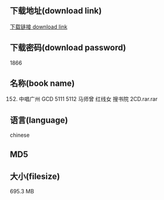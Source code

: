 ## 下载地址(download link)
[下载链接 download link](https://voluble-croquembouche-d321dc.netlify.app/?s=152.+%E4%B8%AD%E5%94%B1%E5%B9%BF%E5%B7%9E+GCD+5111+5112+%E9%A9%AC%E5%B8%88%E6%9B%BE+%E7%BA%A2%E7%BA%BF%E5%A5%B3+%E6%90%9C%E4%B9%A6%E9%99%A2+2CD.rar)

## 下载密码(download password)
1866

## 名称(book name)
152. 中唱广州 GCD 5111 5112 马师曾 红线女 搜书院 2CD.rar.rar

## 语言(language)
chinese

## MD5


## 大小(filesize)
695.3 MB

